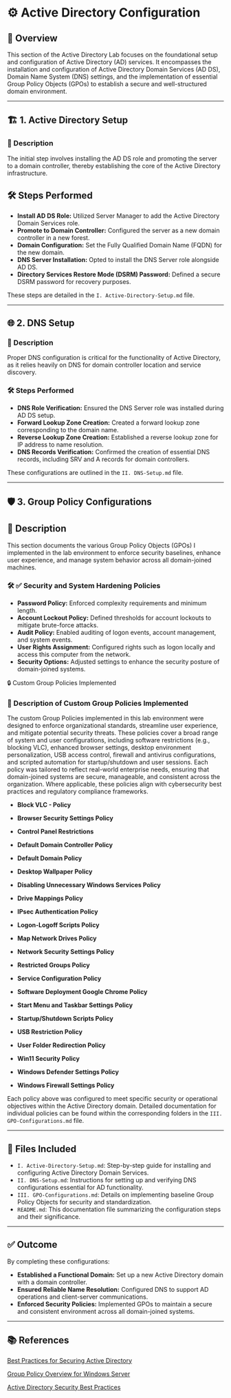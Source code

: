 # ⚙️ Active Directory Configuration

## 📘 Overview

This section of the Active Directory Lab focuses on the foundational setup and configuration of Active Directory (AD) services. It encompasses the installation and configuration of Active Directory Domain Services (AD DS), Domain Name System (DNS) settings, and the implementation of essential Group Policy Objects (GPOs) to establish a secure and well-structured domain environment.

---

## 🏗️ 1. Active Directory Setup

### 📝 Description

The initial step involves installing the AD DS role and promoting the server to a domain controller, thereby establishing the core of the Active Directory infrastructure.

## 🛠️ Steps Performed

- **Install AD DS Role:** Utilized Server Manager to add the Active Directory Domain Services role.
- **Promote to Domain Controller:** Configured the server as a new domain controller in a new forest.
- **Domain Configuration:** Set the Fully Qualified Domain Name (FQDN) for the new domain.
- **DNS Server Installation:** Opted to install the DNS Server role alongside AD DS.
- **Directory Services Restore Mode (DSRM) Password:** Defined a secure DSRM password for recovery purposes.

These steps are detailed in the `I. Active-Directory-Setup.md` file.

---

## 🌐 2. DNS Setup

### 📝 Description

Proper DNS configuration is critical for the functionality of Active Directory, as it relies heavily on DNS for domain controller location and service discovery.

### 🛠️ Steps Performed

- **DNS Role Verification:** Ensured the DNS Server role was installed during AD DS setup.
- **Forward Lookup Zone Creation:** Created a forward lookup zone corresponding to the domain name.
- **Reverse Lookup Zone Creation:** Established a reverse lookup zone for IP address to name resolution.
- **DNS Records Verification:** Confirmed the creation of essential DNS records, including SRV and A records for domain controllers.

These configurations are outlined in the `II. DNS-Setup.md` file.

---

## 🛡️ 3. Group Policy Configurations

## 📝 Description

This section documents the various Group Policy Objects (GPOs) I implemented in the lab environment to enforce security baselines, enhance user experience, and manage system behavior across all domain-joined machines.

### 🛠️ ✅ Security and System Hardening Policies

- **Password Policy:** Enforced complexity requirements and minimum length.
- **Account Lockout Policy:** Defined thresholds for account lockouts to mitigate brute-force attacks.
- **Audit Policy:** Enabled auditing of logon events, account management, and system events.
- **User Rights Assignment:** Configured rights such as logon locally and access this computer from the network.
- **Security Options:** Adjusted settings to enhance the security posture of domain-joined systems.

🔒 Custom Group Policies Implemented

### 🧩 Description of Custom Group Policies Implemented

The custom Group Policies implemented in this lab environment were designed to enforce organizational standards, streamline user experience, and mitigate potential security threats. These policies cover a broad range of system and user configurations, including software restrictions (e.g., blocking VLC), enhanced browser settings, desktop environment personalization, USB access control, firewall and antivirus configurations, and scripted automation for startup/shutdown and user sessions. Each policy was tailored to reflect real-world enterprise needs, ensuring that domain-joined systems are secure, manageable, and consistent across the organization. Where applicable, these policies align with cybersecurity best practices and regulatory compliance frameworks.

- **Block VLC - Policy**

- **Browser Security Settings Policy**

- **Control Panel Restrictions**

- **Default Domain Controller Policy**

- **Default Domain Policy**

- **Desktop Wallpaper Policy**

- **Disabling Unnecessary Windows Services Policy**

- **Drive Mappings Policy**

- **IPsec Authentication Policy**

- **Logon-Logoff Scripts Policy**

- **Map Network Drives Policy**

- **Network Security Settings Policy**

- **Restricted Groups Policy**

- **Service Configuration Policy**

- **Software Deployment Google Chrome Policy**

- **Start Menu and Taskbar Settings Policy**

- **Startup/Shutdown Scripts Policy**

- **USB Restriction Policy**

- **User Folder Redirection Policy**

- **Win11 Security Policy**

- **Windows Defender Settings Policy**

- **Windows Firewall Settings Policy**

Each policy above was configured to meet specific security or operational objectives within the Active Directory domain. Detailed documentation for individual policies can be found within the corresponding folders in the `III. GPO-Configurations.md` file.

---

## 📂 Files Included

- `I. Active-Directory-Setup.md`: Step-by-step guide for installing and configuring Active Directory Domain Services.
- `II. DNS-Setup.md`: Instructions for setting up and verifying DNS configurations essential for AD functionality.
- `III. GPO-Configurations.md`: Details on implementing baseline Group Policy Objects for security and standardization.
- `README.md`: This documentation file summarizing the configuration steps and their significance.

---

## ✅ Outcome

By completing these configurations:
- **Established a Functional Domain:** Set up a new Active Directory domain with a domain controller.
- **Ensured Reliable Name Resolution:** Configured DNS to support AD operations and client-server communications.
- **Enforced Security Policies:** Implemented GPOs to maintain a secure and consistent environment across all domain-joined systems.

---

## 📚 References

[Best Practices for Securing Active Directory](https://learn.microsoft.com/en-us/windows-server/identity/ad-ds/plan/security-best-practices/best-practices-for-securing-active-directory)

[Group Policy Overview for Windows Server](https://learn.microsoft.com/en-us/windows-server/identity/ad-ds/manage/group-policy/group-policy-overview)

[Active Directory Security Best Practices](https://www.semperis.com/blog/active-directory-security/active-directory-security-best-practices-checklist/)
